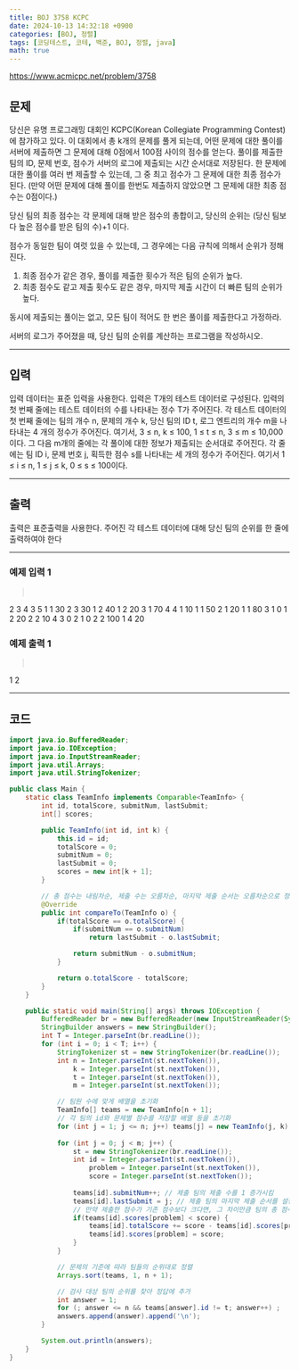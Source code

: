 ```yaml
---
title: BOJ 3758 KCPC
date: 2024-10-13 14:32:18 +0900
categories: [BOJ, 정렬]
tags: [코딩테스트, 코테, 백준, BOJ, 정렬, java]
math: true
---
```


<https://www.acmicpc.net/problem/3758>

## 문제
당신은 유명 프로그래밍 대회인 KCPC(Korean Collegiate Programming Contest)에 참가하고 있다. 이 대회에서 총 k개의 문제를 풀게 되는데, 어떤 문제에 대한 풀이를 서버에 제출하면 그 문제에 대해 0점에서 100점 사이의 점수를 얻는다. 풀이를 제출한 팀의 ID, 문제 번호, 점수가 서버의 로그에 제출되는 시간 순서대로 저장된다. 한 문제에 대한 풀이를 여러 번 제출할 수 있는데, 그 중 최고 점수가 그 문제에 대한 최종 점수가 된다. (만약 어떤 문제에 대해 풀이를 한번도 제출하지 않았으면 그 문제에 대한 최종 점수는 0점이다.)

당신 팀의 최종 점수는 각 문제에 대해 받은 점수의 총합이고, 당신의 순위는 (당신 팀보다 높은 점수를 받은 팀의 수)+1 이다.

점수가 동일한 팀이 여럿 있을 수 있는데, 그 경우에는 다음 규칙에 의해서 순위가 정해진다.

1. 최종 점수가 같은 경우, 풀이를 제출한 횟수가 적은 팀의 순위가 높다.
2. 최종 점수도 같고 제출 횟수도 같은 경우, 마지막 제출 시간이 더 빠른 팀의 순위가 높다.

동시에 제출되는 풀이는 없고, 모든 팀이 적어도 한 번은 풀이를 제출한다고 가정하라.

서버의 로그가 주어졌을 때, 당신 팀의 순위를 계산하는 프로그램을 작성하시오.

---
## 입력
입력 데이터는 표준 입력을 사용한다. 입력은 T개의 테스트 데이터로 구성된다. 입력의 첫 번째 줄에는 테스트 데이터의 수를 나타내는 정수 T가 주어진다. 각 테스트 데이터의 첫 번째 줄에는 팀의 개수 n, 문제의 개수 k, 당신 팀의 ID t, 로그 엔트리의 개수 m을 나타내는 4 개의 정수가 주어진다. 여기서, 3 ≤ n, k ≤ 100, 1 ≤ t ≤ n, 3 ≤ m ≤ 10,000이다. 그 다음 m개의 줄에는 각 풀이에 대한 정보가 제출되는 순서대로 주어진다. 각 줄에는 팀 ID i, 문제 번호 j, 획득한 점수 s를 나타내는 세 개의 정수가 주어진다. 여기서 1 ≤ i ≤ n, 1 ≤ j ≤ k, 0 ≤ s ≤ 100이다.

---
## 출력
출력은 표준출력을 사용한다. 주어진 각 테스트 데이터에 대해 당신 팀의 순위를 한 줄에 출력하여야 한다

---

### 예제 입력 1
> <pre>
2
3 4 3 5
1 1 30
2 3 30
1 2 40
1 2 20
3 1 70
4 4 1 10
1 1 50
2 1 20
1 1 80
3 1 0
1 2 20
2 2 10
4 3 0
2 1 0
2 2 100
1 4 20
> </pre>

### 예제 출력 1
> <pre>
1
2
> </pre>

---

## 코드

```java
import java.io.BufferedReader;
import java.io.IOException;
import java.io.InputStreamReader;
import java.util.Arrays;
import java.util.StringTokenizer;

public class Main {
    static class TeamInfo implements Comparable<TeamInfo> {
        int id, totalScore, submitNum, lastSubmit;
        int[] scores;

        public TeamInfo(int id, int k) {
            this.id = id;
            totalScore = 0;
            submitNum = 0;
            lastSubmit = 0;
            scores = new int[k + 1];
        }

        // 총 점수는 내림차순, 제출 수는 오름차순, 마지막 제출 순서는 오름차순으로 정렬
        @Override
        public int compareTo(TeamInfo o) {
            if(totalScore == o.totalScore) {
                if(submitNum == o.submitNum)
                    return lastSubmit - o.lastSubmit;

                return submitNum - o.submitNum;
            }

            return o.totalScore - totalScore;
        }
    }

    public static void main(String[] args) throws IOException {
        BufferedReader br = new BufferedReader(new InputStreamReader(System.in));
        StringBuilder answers = new StringBuilder();
        int T = Integer.parseInt(br.readLine());
        for (int i = 0; i < T; i++) {
            StringTokenizer st = new StringTokenizer(br.readLine());
            int n = Integer.parseInt(st.nextToken()),
                k = Integer.parseInt(st.nextToken()),
                t = Integer.parseInt(st.nextToken()),
                m = Integer.parseInt(st.nextToken());

            // 팀원 수에 맞게 배열을 초기화
            TeamInfo[] teams = new TeamInfo[n + 1];
            // 각 팀의 id와 문제별 점수를 저장할 배열 등을 초기화
            for (int j = 1; j <= n; j++) teams[j] = new TeamInfo(j, k);
            
            for (int j = 0; j < m; j++) {
                st = new StringTokenizer(br.readLine());
                int id = Integer.parseInt(st.nextToken()),
                    problem = Integer.parseInt(st.nextToken()),
                    score = Integer.parseInt(st.nextToken());
                
                teams[id].submitNum++; // 제출 팀의 제출 수를 1 증가시킴
                teams[id].lastSubmit = j; // 제출 팀의 마지막 제출 순서를 설정
                // 만약 제출한 점수가 기존 점수보다 크다면, 그 차이만큼 팀의 총 점수에 더하고 문제의 점수를 재설정 
                if(teams[id].scores[problem] < score) {
                    teams[id].totalScore += score - teams[id].scores[problem];
                    teams[id].scores[problem] = score;
                }
            }

            // 문제의 기준에 따라 팀들의 순위대로 정렬
            Arrays.sort(teams, 1, n + 1);

            // 검사 대상 팀의 순위를 찾아 정답에 추가
            int answer = 1;
            for (; answer <= n && teams[answer].id != t; answer++) ;
            answers.append(answer).append('\n');
        }

        System.out.println(answers);
    }
}
```
